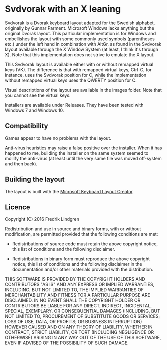 # Svdvorak with an X leaning

Svdvorak is a Dvorak keyboard layout adapted for the Swedish alphabet, originally by Gunnar Parment. Microsoft Windows lacks anything but the original Dvorak layout. This particular implementation is for Windows and embellishes the layout with some commonly used symbols (parentheses etc.) under the left hand in combination with AltGr, as found in the Svdvorak layout available through the X Window System (at least, I think it's through X). Note that this implementation does not strive to emulate the X layout.

This Svdvorak layout is available either with or without remapped virtual keys (VK). The difference is that with remapped virtual keys, Ctrl-C, for instance, uses the Svdvorak position for C, while the implementation without remapped virtual keys uses the QWERTY position for C.

Visual descriptions of the layout are available in the images folder. Note that you cannot see the virtual keys.

Installers are available under Releases. They have been tested with Windows 7 and Windows 10.

## Compatibility

Games appear to have no problems with the layout.

Anti-virus heuristics may raise a false positive over the installer. When it has happened to me, building the installer on the same system seemed to mollify the anti-virus (at least until the very same file was moved off-system and then back).

## Building the layout

The layout is built with the [Microsoft Keyboard Layout Creator](https://msdn.microsoft.com/en-us/globalization/keyboardlayouts.aspx).

## Licence

Copyright (C) 2016 Fredrik Lindgren

Redistribution and use in source and binary forms, with or without
modification, are permitted provided that the following conditions are met:

* Redistributions of source code must retain the above copyright notice, this
  list of conditions and the following disclaimer.

* Redistributions in binary form must reproduce the above copyright notice,
  this list of conditions and the following disclaimer in the documentation
  and/or other materials provided with the distribution.

THIS SOFTWARE IS PROVIDED BY THE COPYRIGHT HOLDERS AND CONTRIBUTORS "AS IS"
AND ANY EXPRESS OR IMPLIED WARRANTIES, INCLUDING, BUT NOT LIMITED TO, THE
IMPLIED WARRANTIES OF MERCHANTABILITY AND FITNESS FOR A PARTICULAR PURPOSE ARE
DISCLAIMED. IN NO EVENT SHALL THE COPYRIGHT HOLDER OR CONTRIBUTORS BE LIABLE
FOR ANY DIRECT, INDIRECT, INCIDENTAL, SPECIAL, EXEMPLARY, OR CONSEQUENTIAL
DAMAGES (INCLUDING, BUT NOT LIMITED TO, PROCUREMENT OF SUBSTITUTE GOODS OR
SERVICES; LOSS OF USE, DATA, OR PROFITS; OR BUSINESS INTERRUPTION) HOWEVER
CAUSED AND ON ANY THEORY OF LIABILITY, WHETHER IN CONTRACT, STRICT LIABILITY,
OR TORT (INCLUDING NEGLIGENCE OR OTHERWISE) ARISING IN ANY WAY OUT OF THE USE
OF THIS SOFTWARE, EVEN IF ADVISED OF THE POSSIBILITY OF SUCH DAMAGE.
